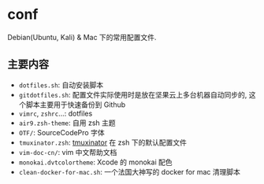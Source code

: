 # conf
Debian(Ubuntu, Kali) & Mac 下的常用配置文件.

## 主要内容
- `dotfiles.sh`: 自动安装脚本
- `gitdotfiles.sh`: 配置文件实际使用时是放在坚果云上多台机器自动同步的, 这个脚本主要用于快速备份到 Github
- `vimrc`, `zshrc`...: dotfiles
- `air9.zsh-theme`: 自用 zsh 主题
- `OTF/`: SourceCodePro 字体
- `tmuxinator.zsh`: [tmuxinator](https://github.com/tmuxinator/tmuxinator) 在 zsh 下的默认配置文件
- `vim-doc-cn/`: vim 中文帮助文档
- `monokai.dvtcolortheme`: Xcode 的 monokai 配色
- `clean-docker-for-mac.sh`: 一个法国大神写的 docker for mac 清理脚本


